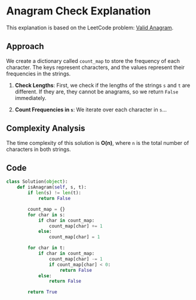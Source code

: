 # Anagram Check Explanation

This explanation is based on the LeetCode problem: [Valid Anagram](https://leetcode.com/problems/valid-anagram/solutions/3687854/3-method-s-c-java-python-beginner-friendly/).

## Approach

We create a dictionary called `count_map` to store the frequency of each character. The keys represent characters, and the values represent their frequencies in the strings.

1. **Check Lengths**: First, we check if the lengths of the strings `s` and `t` are different. If they are, they cannot be anagrams, so we return `False` immediately.

2. **Count Frequencies in `s`**: We iterate over each character in `s`...

## Complexity Analysis

The time complexity of this solution is **O(n)**, where `n` is the total number of characters in both strings. 

## Code

```python
class Solution(object):
    def isAnagram(self, s, t):
        if len(s) != len(t):
            return False

        count_map = {}
        for char in s:
            if char in count_map:
                count_map[char] += 1
            else:
                count_map[char] = 1

        for char in t:
            if char in count_map:
                count_map[char] -= 1
                if count_map[char] < 0:
                    return False
            else:
                return False

        return True
